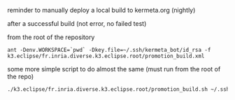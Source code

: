 reminder to manually deploy a local build to kermeta.org  (nightly)

after a successful build (not error, no failed test)

from the root of the repository

```
ant -Denv.WORKSPACE=`pwd` -Dkey.file=~/.ssh/kermeta_bot/id_rsa -f k3.eclipse/fr.inria.diverse.k3.eclipse.root/promotion_build.xml
```


some more simple script to do almost the same (must run from the root of the repo)  
```sh
./k3.eclipse/fr.inria.diverse.k3.eclipse.root/promotion_build.sh ~/.ssh/kermeta_bot/id_rsa

```
